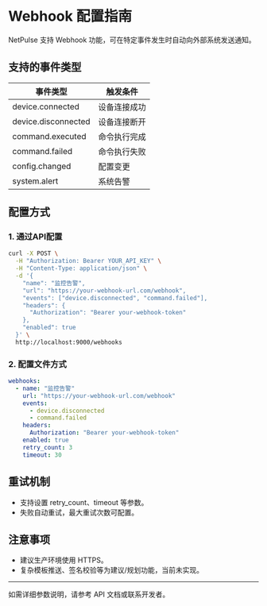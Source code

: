 # Webhook 配置指南

NetPulse 支持 Webhook 功能，可在特定事件发生时自动向外部系统发送通知。

## 支持的事件类型

| 事件类型 | 触发条件 |
|----------|----------|
| device.connected | 设备连接成功 |
| device.disconnected | 设备连接断开 |
| command.executed | 命令执行完成 |
| command.failed | 命令执行失败 |
| config.changed | 配置变更 |
| system.alert | 系统告警 |

## 配置方式

### 1. 通过API配置
```bash
curl -X POST \
  -H "Authorization: Bearer YOUR_API_KEY" \
  -H "Content-Type: application/json" \
  -d '{
    "name": "监控告警",
    "url": "https://your-webhook-url.com/webhook",
    "events": ["device.disconnected", "command.failed"],
    "headers": {
      "Authorization": "Bearer your-webhook-token"
    },
    "enabled": true
  }' \
  http://localhost:9000/webhooks
```

### 2. 配置文件方式
```yaml
webhooks:
  - name: "监控告警"
    url: "https://your-webhook-url.com/webhook"
    events:
      - device.disconnected
      - command.failed
    headers:
      Authorization: "Bearer your-webhook-token"
    enabled: true
    retry_count: 3
    timeout: 30
```

## 重试机制
- 支持设置 retry_count、timeout 等参数。
- 失败自动重试，最大重试次数可配置。

## 注意事项
- 建议生产环境使用 HTTPS。
- 复杂模板推送、签名校验等为建议/规划功能，当前未实现。

---

如需详细参数说明，请参考 API 文档或联系开发者。 